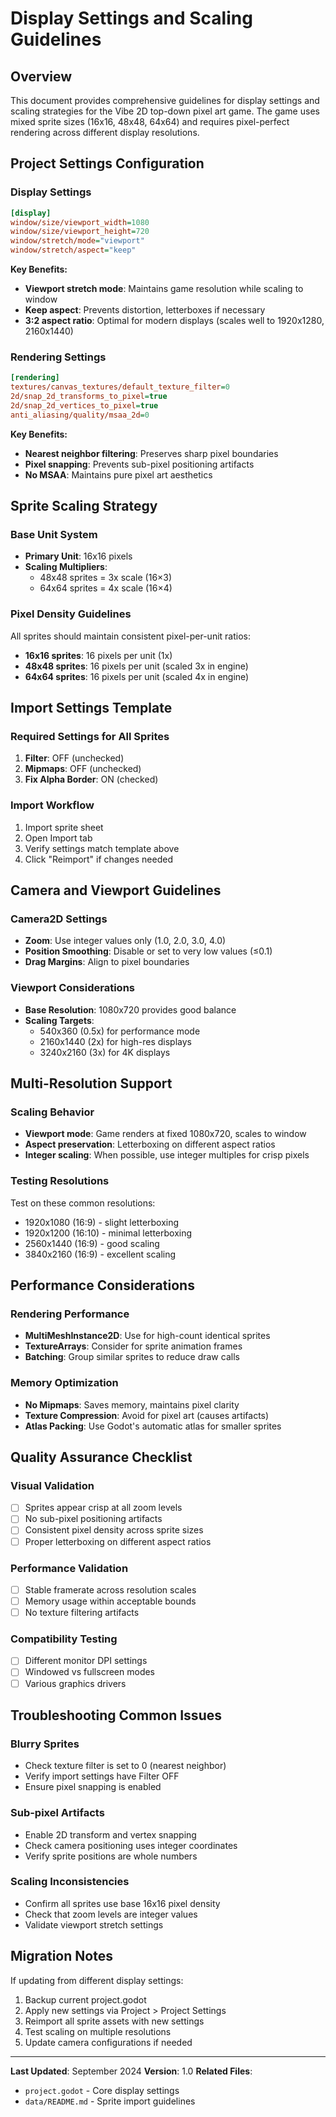 # Display Settings and Scaling Guidelines

## Overview

This document provides comprehensive guidelines for display settings and scaling strategies for the Vibe 2D top-down pixel art game. The game uses mixed sprite sizes (16x16, 48x48, 64x64) and requires pixel-perfect rendering across different display resolutions.

## Project Settings Configuration

### Display Settings
```ini
[display]
window/size/viewport_width=1080
window/size/viewport_height=720
window/stretch/mode="viewport"
window/stretch/aspect="keep"
```

**Key Benefits:**
- **Viewport stretch mode**: Maintains game resolution while scaling to window
- **Keep aspect**: Prevents distortion, letterboxes if necessary
- **3:2 aspect ratio**: Optimal for modern displays (scales well to 1920x1280, 2160x1440)

### Rendering Settings
```ini
[rendering]
textures/canvas_textures/default_texture_filter=0
2d/snap_2d_transforms_to_pixel=true
2d/snap_2d_vertices_to_pixel=true
anti_aliasing/quality/msaa_2d=0
```

**Key Benefits:**
- **Nearest neighbor filtering**: Preserves sharp pixel boundaries
- **Pixel snapping**: Prevents sub-pixel positioning artifacts
- **No MSAA**: Maintains pure pixel art aesthetics

## Sprite Scaling Strategy

### Base Unit System
- **Primary Unit**: 16x16 pixels
- **Scaling Multipliers**:
  - 48x48 sprites = 3x scale (16×3)
  - 64x64 sprites = 4x scale (16×4)

### Pixel Density Guidelines
All sprites should maintain consistent pixel-per-unit ratios:
- **16x16 sprites**: 16 pixels per unit (1x)
- **48x48 sprites**: 16 pixels per unit (scaled 3x in engine)
- **64x64 sprites**: 16 pixels per unit (scaled 4x in engine)

## Import Settings Template

### Required Settings for All Sprites
1. **Filter**: OFF (unchecked)
2. **Mipmaps**: OFF (unchecked)
3. **Fix Alpha Border**: ON (checked)

### Import Workflow
1. Import sprite sheet
2. Open Import tab
3. Verify settings match template above
4. Click "Reimport" if changes needed

## Camera and Viewport Guidelines

### Camera2D Settings
- **Zoom**: Use integer values only (1.0, 2.0, 3.0, 4.0)
- **Position Smoothing**: Disable or set to very low values (≤0.1)
- **Drag Margins**: Align to pixel boundaries

### Viewport Considerations
- **Base Resolution**: 1080x720 provides good balance
- **Scaling Targets**:
  - 540x360 (0.5x) for performance mode
  - 2160x1440 (2x) for high-res displays
  - 3240x2160 (3x) for 4K displays

## Multi-Resolution Support

### Scaling Behavior
- **Viewport mode**: Game renders at fixed 1080x720, scales to window
- **Aspect preservation**: Letterboxing on different aspect ratios
- **Integer scaling**: When possible, use integer multiples for crisp pixels

### Testing Resolutions
Test on these common resolutions:
- 1920x1080 (16:9) - slight letterboxing
- 1920x1200 (16:10) - minimal letterboxing
- 2560x1440 (16:9) - good scaling
- 3840x2160 (16:9) - excellent scaling

## Performance Considerations

### Rendering Performance
- **MultiMeshInstance2D**: Use for high-count identical sprites
- **TextureArrays**: Consider for sprite animation frames
- **Batching**: Group similar sprites to reduce draw calls

### Memory Optimization
- **No Mipmaps**: Saves memory, maintains pixel clarity
- **Texture Compression**: Avoid for pixel art (causes artifacts)
- **Atlas Packing**: Use Godot's automatic atlas for smaller sprites

## Quality Assurance Checklist

### Visual Validation
- [ ] Sprites appear crisp at all zoom levels
- [ ] No sub-pixel positioning artifacts
- [ ] Consistent pixel density across sprite sizes
- [ ] Proper letterboxing on different aspect ratios

### Performance Validation
- [ ] Stable framerate across resolution scales
- [ ] Memory usage within acceptable bounds
- [ ] No texture filtering artifacts

### Compatibility Testing
- [ ] Different monitor DPI settings
- [ ] Windowed vs fullscreen modes
- [ ] Various graphics drivers

## Troubleshooting Common Issues

### Blurry Sprites
- Check texture filter is set to 0 (nearest neighbor)
- Verify import settings have Filter OFF
- Ensure pixel snapping is enabled

### Sub-pixel Artifacts
- Enable 2D transform and vertex snapping
- Check camera positioning uses integer coordinates
- Verify sprite positions are whole numbers

### Scaling Inconsistencies
- Confirm all sprites use base 16x16 pixel density
- Check that zoom levels are integer values
- Validate viewport stretch settings

## Migration Notes

If updating from different display settings:
1. Backup current project.godot
2. Apply new settings via Project > Project Settings
3. Reimport all sprite assets with new settings
4. Test scaling on multiple resolutions
5. Update camera configurations if needed

---

**Last Updated**: September 2024
**Version**: 1.0
**Related Files**:
- `project.godot` - Core display settings
- `data/README.md` - Sprite import guidelines